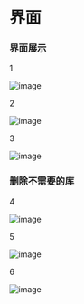 # 界面
### 界面展示
1

![image](images/yLBtwM6ZfGryPSrvJ2JuAB1Ict3Hq4G6ByrBDU7X5k4.png)


2

![image](images/FtI1tgeiJDtn-4sKpHE0SMOgzByRf-28HriGxrMwUWA.png)


3

![image](images/RzfUrAlqg7EC70djr-qrsIbv8_EQ0N9C0iUZ3BkqrQE.png)

### 删除不需要的库
4

![image](images/ZY_QeaVK2EM2TMcfn20d8NYVrlmWx91oyhtl5oWz8Q0.png)


5

![image](images/UB_boBBe3I2VX9IVkki3iUKLq2thQ9PaXMN9ILjN5cU.png)


6

![image](images/nCSqB3HsozxqNlBnXdWZMRrW-EHwnpbaMVul1fsj634.png)

